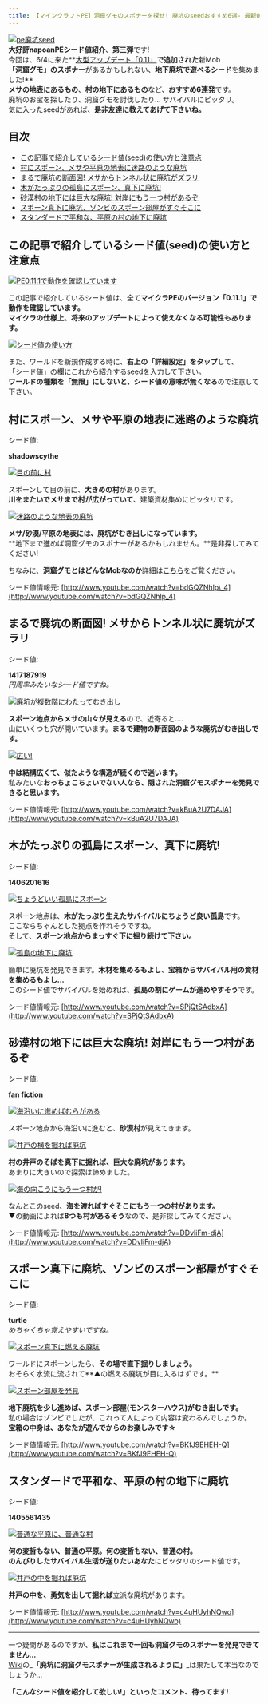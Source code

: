 ```yaml
---
title: 【マインクラフトPE】洞窟グモのスポナーを探せ! 廃坑のseedおすすめ6選- 最新0.11対応! [MinecraftPE]
---
```


[![pe廃坑seed](https://cdn-ak.f.st-hatena.com/images/fotolife/s/sasigume/20210208/20210208160829.png)](#c/9/c957e607.png "pe廃坑seed")  
**大好評napoanPEシード値紹介**、**第三弾**です!  
今回は、6/4に来た**[大型アップデート「0.11」](/43002068/ "【マインクラフトPE】最新アップデート0.11.0内容まとめ - 日本語/スキン/ボートなど新要素追加 [MinecraftPE]")**で追加された**新Mob  
**「洞窟グモ」のスポナー**があるかもしれない、**地下廃坑で遊べるシード**を集めました!**  
**メサの地表にあるもの**、**村の地下にあるもの**など、**おすすめ6連発**です。  
廃坑のお宝を探したり、洞窟グモを討伐したり… サバイバルにピッタリ。  
気に入ったseedがあれば、**是非友達に教えてあげて下さいね。**

## 目次

*   [この記事で紹介しているシード値(seed)の使い方と注意点](#note)
*   [村にスポーン、メサや平原の地表に迷路のような廃坑](#shadowscythe)
*   [まるで廃坑の断面図! メサからトンネル状に廃坑がズラリ](#1417187919)
*   [木がたっぷりの孤島にスポーン、真下に廃坑!](#1406201616)
*   [砂漠村の地下には巨大な廃坑! 対岸にもう一つ村があるぞ](#fan-fiction)
*   [スポーン真下に廃坑、ゾンビのスポーン部屋がすぐそこに](#turtle)
*   [スタンダードで平和な、平原の村の地下に廃坑](#1405561435)

## この記事で紹介しているシード値(seed)の使い方と注意点

[![PE0.11.1で動作を確認しています](https://cdn-ak.f.st-hatena.com/images/fotolife/s/sasigume/20210208/20210208134532.jpg)](#4/2/42bf5fb3.jpg "PE0.11.1で動作を確認しています")

この記事で紹介しているシード値は、全て**マイクラPEのバージョン「0.11.1」で動作を確認しています。**  
**マイクラの仕様上、**将来のアップデートによって使えなくなる可能性もあります。****

[![シード値の使い方](https://cdn-ak.f.st-hatena.com/images/fotolife/s/sasigume/20210208/20210208145626.jpg)](#8/2/823bbdb5.jpg "シード値の使い方")

また、ワールドを新規作成する時に、**右上の「詳細設定」をタップ**して、  
「シード値」の欄にこれから紹介するseedを入力して下さい。  
**ワールドの種類を「無限」にしないと、シード値の意味が無くなる**ので注意して下さい。

## 村にスポーン、メサや平原の地表に迷路のような廃坑

シード値:

**shadowscythe**

[![目の前に村](https://cdn-ak.f.st-hatena.com/images/fotolife/s/sasigume/20210208/20210208141125.jpg)](#5/a/5ab46382.jpg "目の前に村")

スポーンして目の前に、**大きめの村**があります。  
**川をまたいでメサまで村が広がっていて**、建築資材集めにピッタリです。

[![迷路のような地表の廃坑](https://cdn-ak.f.st-hatena.com/images/fotolife/s/sasigume/20210208/20210208154432.jpg)](#b/0/b0ba2eff.jpg "迷路のような地表の廃坑")

**メサ/砂漠/平原の地表には、廃坑がむき出しになっています。**  
**地下まで進めば洞窟グモのスポナーがあるかもしれません。**是非探してみてください!

ちなみに、**洞窟グモとはどんなMobなのか**詳細は[こちら](/43002068/#cave-spiders)をご覧ください。

シード値情報元: [http://www.youtube.com/watch?v=bdGQZNhlp\_4](http://www.youtube.com/watch?v=bdGQZNhlp_4)

## まるで廃坑の断面図! メサからトンネル状に廃坑がズラリ

シード値:

**1417187919**  
_円周率みたいなシード値ですね。_

[![廃坑が複数階にわたってむき出し](https://cdn-ak.f.st-hatena.com/images/fotolife/s/sasigume/20210208/20210208083622.jpg)](#3/4/34ed93d8.jpg "廃坑が複数階にわたってむき出し")

**スポーン地点からメサの山々が見える**ので、近寄ると….  
山にいくつも穴が開いています。**まるで建物の断面図のような廃坑がむき出しです。**

[![広い!](https://cdn-ak.f.st-hatena.com/images/fotolife/s/sasigume/20210208/20210208140738.jpg)](#5/6/56321a09.jpg "広い!")

**中は結構広くて、似たような構造が続くので迷います。**  
私みたいな**おっちょこちょいでない人なら、隠された洞窟グモスポナーを発見できると思います。**

シード値情報元: [http://www.youtube.com/watch?v=kBuA2U7DAJA](http://www.youtube.com/watch?v=kBuA2U7DAJA)

## 木がたっぷりの孤島にスポーン、真下に廃坑!

シード値:

**1406201616**

[![ちょうどいい孤島にスポーン](https://cdn-ak.f.st-hatena.com/images/fotolife/s/sasigume/20210208/20210208083400.jpg)](#3/2/3297be9e.jpg "ちょうどいい孤島にスポーン")

スポーン地点は、**木がたっぷり生えたサバイバルにちょうど良い孤島**です。  
ここならちゃんとした拠点を作れそうですね。  
そして、**スポーン地点からまっすぐ下に掘り続けて下さい。**

[![孤島の地下に廃坑](https://cdn-ak.f.st-hatena.com/images/fotolife/s/sasigume/20210208/20210208153448.jpg)](#a/7/a75411ab.jpg "孤島の地下に廃坑")

簡単に廃坑を発見できます。**木材を集めるもよし**、**宝箱からサバイバル用の資材を集めるもよし…**  
このシード値でサバイバルを始めれば、**孤島の割にゲームが進めやすそう**です。

シード値情報元: [http://www.youtube.com/watch?v=SPjQtSAdbxA](http://www.youtube.com/watch?v=SPjQtSAdbxA)

## 砂漠村の地下には巨大な廃坑! 対岸にもう一つ村があるぞ

シード値:

**fan fiction**

[![海沿いに進めばむらがある](https://cdn-ak.f.st-hatena.com/images/fotolife/s/sasigume/20210208/20210208164558.jpg)](#e/3/e3f874c6.jpg "海沿いに進めばむらがある")

スポーン地点から海沿いに進むと、**砂漠村**が見えてきます。

[![井戸の横を掘れば廃坑](https://cdn-ak.f.st-hatena.com/images/fotolife/s/sasigume/20210208/20210208132023.jpg)](#2/5/25077834.jpg "井戸の横を掘れば廃坑")

**村の井戸のそばを真下に掘れば、巨大な廃坑があります。**  
あまりに大きいので探索は諦めました。

[![海の向こうにもう一つ村が!](https://cdn-ak.f.st-hatena.com/images/fotolife/s/sasigume/20210208/20210208153102.jpg)](#a/3/a3eb57a1.jpg "海の向こうにもう一つ村が!")

なんとこのseed、**海を渡ればすぐそこにもう一つの村があります。**  
▼の動画によれば**8つも村があるそう**なので、是非探してみてください。

シード値情報元: [http://www.youtube.com/watch?v=DDvliFm-djA](http://www.youtube.com/watch?v=DDvliFm-djA)

## スポーン真下に廃坑、ゾンビのスポーン部屋がすぐそこに

シード値:

**turtle**  
_めちゃくちゃ覚えやすいですね。_

[![スポーン真下に燃える廃坑](https://cdn-ak.f.st-hatena.com/images/fotolife/s/sasigume/20210208/20210208175259.jpg)](#f/1/f1046f56.jpg "スポーン真下に燃える廃坑")

ワールドにスポーンしたら、**その場で直下掘りしましょう。**  
おそらく水流に流されて**▲の燃える廃坑が目に入るはずです。**

[![スポーン部屋を発見](https://cdn-ak.f.st-hatena.com/images/fotolife/s/sasigume/20210208/20210208175544.jpg)](#f/4/f4148157.jpg "スポーン部屋を発見")

**地下廃坑を少し進めば、スポーン部屋(モンスターハウス)がむき出しです。**  
私の場合はゾンビでしたが、これって人によって内容は変わるんでしょうか。  
**宝箱の中身は、あなたが遊んでからのお楽しみです☆**

シード値情報元: [http://www.youtube.com/watch?v=BKfJ9EHEH-Q](http://www.youtube.com/watch?v=BKfJ9EHEH-Q)

## スタンダードで平和な、平原の村の地下に廃坑

シード値:

**1405561435**

[![普通な平原に、普通な村](https://cdn-ak.f.st-hatena.com/images/fotolife/s/sasigume/20210208/20210208125536.jpg)](#0/c/0cd58363.jpg "普通な平原に、普通な村")

**何の変哲もない、普通の平原。何の変哲もない、普通の村。**  
**のんびりしたサバイバル生活が送りたいあなた**にピッタリのシード値です。

[![井戸の中を掘れば廃坑](https://cdn-ak.f.st-hatena.com/images/fotolife/s/sasigume/20210208/20210208152310.jpg)](#9/d/9d565b1b.jpg "井戸の中を掘れば廃坑")

**井戸の中を、勇気を出して掘れば**立派な廃坑があります。

シード値情報元: [http://www.youtube.com/watch?v=c4uHUyhNQwo](http://www.youtube.com/watch?v=c4uHUyhNQwo)

---

一つ疑問があるのですが、**私はこれまで一回も洞窟グモのスポナーを発見できてません…**  
[Wiki](http://minecraft.gamepedia.com/Pocket_Edition_Alpha_0.11.0#World_generation)の_**「廃坑に洞窟グモスポナーが生成されるように」**_は果たして本当なのでしょうか…

**「こんなシード値を紹介して欲しい!」といったコメント、待ってます!**
